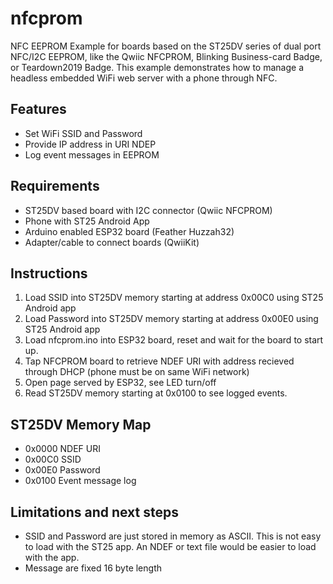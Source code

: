 # nfcprom
NFC EEPROM Example for boards based on the ST25DV series of dual port NFC/I2C EEPROM, like the Qwiic NFCPROM, Blinking Business-card Badge, or Teardown2019 Badge.  This example demonstrates how to manage a headless embedded WiFi web server with a phone through NFC. 

## Features
 - Set WiFi SSID and Password 
 - Provide IP address in URI NDEP
 - Log event messages in EEPROM 

## Requirements
 - ST25DV based board with I2C connector (Qwiic NFCPROM)
 - Phone with ST25 Android App
 - Arduino enabled ESP32 board (Feather Huzzah32) 
 - Adapter/cable to connect boards (QwiiKit)

## Instructions
1. Load SSID into ST25DV memory starting at address 0x00C0 using ST25 Android app
2. Load Password into ST25DV memory starting at address 0x00E0 using ST25 Android app
3. Load nfcprom.ino into ESP32 board, reset and wait for the board to start up.
4. Tap NFCPROM board to retrieve NDEF URI with address recieved through DHCP (phone must be on same WiFi network)
5. Open page served by ESP32, see LED turn/off
6. Read ST25DV memory starting at 0x0100 to see logged events.

## ST25DV Memory Map
 - 0x0000 NDEF URI
 - 0x00C0 SSID
 - 0x00E0 Password
 - 0x0100 Event message log

## Limitations and next steps
 - SSID and Password are just stored in memory as ASCII.  This is not easy to load with the ST25 app.  An NDEF or text file would be easier to load with the app.
 - Message are fixed 16 byte length